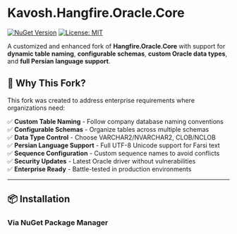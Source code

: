 ﻿# Kavosh.Hangfire.Oracle.Core

[![NuGet Version](https://img.shields.io/nuget/v/Kavosh.Hangfire.Oracle.Core.svg)](https://www.nuget.org/packages/Kavosh.Hangfire.Oracle.Core/)
[![License: MIT](https://img.shields.io/badge/License-MIT-yellow.svg)](https://opensource.org/licenses/MIT)

A customized and enhanced fork of **Hangfire.Oracle.Core** with support for **dynamic table naming**, **configurable schemas**, **custom Oracle data types**, and **full Persian language support**.

## 🎯 Why This Fork?

This fork was created to address enterprise requirements where organizations need:

✅ **Custom Table Naming** - Follow company database naming conventions  
✅ **Configurable Schemas** - Organize tables across multiple schemas  
✅ **Data Type Control** - Choose VARCHAR2/NVARCHAR2, CLOB/NCLOB  
✅ **Persian Language Support** - Full UTF-8 Unicode support for Farsi text  
✅ **Sequence Configuration** - Custom sequence names to avoid conflicts  
✅ **Security Updates** - Latest Oracle driver without vulnerabilities  
✅ **Enterprise Ready** - Battle-tested in production environments  

---

## 📦 Installation

### Via NuGet Package Manager
